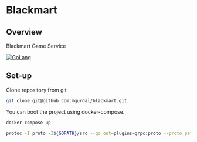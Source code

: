 # Blackmart

## Overview

Blackmart Game Service

[![GoLang](https://img.shields.io/badge/Go-v1.13.4-green.svg)](https://golang.org/doc/go1.13)

## Set-up

Clone repository from git
```bash
git clone git@github.com:mgurdal/blackmart.git
```

You can boot the project using docker-compose.
```bash
docker-compose up
```

```bash
protoc -I proto -I${GOPATH}/src --go_out=plugins=grpc:proto --proto_path="." service.proto
```